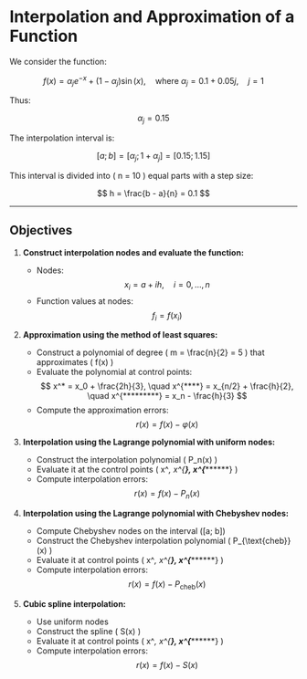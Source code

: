 # Interpolation and Approximation of a Function

We consider the function:

$$
f(x) = \alpha_j e^{-x} + (1 - \alpha_j) \sin(x), \quad \text{where } \alpha_j = 0.1 + 0.05j, \quad j = 1
$$

Thus:

$$
\alpha_j = 0.15
$$

The interpolation interval is:

$$
[a; b] = [\alpha_j; 1 + \alpha_j] = [0.15; 1.15]
$$

This interval is divided into \( n = 10 \) equal parts with a step size:

$$
h = \frac{b - a}{n} = 0.1
$$

---

## Objectives

1. **Construct interpolation nodes and evaluate the function:**

   - Nodes:
     $$
     x_i = a + i h, \quad i = 0, \dots, n
     $$
   - Function values at nodes:
     $$
     f_i = f(x_i)
     $$

2. **Approximation using the method of least squares:**

   - Construct a polynomial of degree \( m = \frac{n}{2} = 5 \) that approximates \( f(x) \)
   - Evaluate the polynomial at control points:
     $$
     x^* = x_0 + \frac{2h}{3}, \quad x^{****} = x_{n/2} + \frac{h}{2}, \quad x^{*********} = x_n - \frac{h}{3}
     $$
   - Compute the approximation errors:
     $$
     r(x) = f(x) - \varphi(x)
     $$

3. **Interpolation using the Lagrange polynomial with uniform nodes:**

   - Construct the interpolation polynomial \( P_n(x) \)
   - Evaluate it at the control points \( x^*, x^{****}, x^{*********} \)
   - Compute interpolation errors:
     $$
     r(x) = f(x) - P_n(x)
     $$

4. **Interpolation using the Lagrange polynomial with Chebyshev nodes:**

   - Compute Chebyshev nodes on the interval \([a; b]\)
   - Construct the Chebyshev interpolation polynomial \( P_{\text{cheb}}(x) \)
   - Evaluate it at control points \( x^*, x^{****}, x^{*********} \)
   - Compute interpolation errors:
     $$
     r(x) = f(x) - P_{\text{cheb}}(x)
     $$

5. **Cubic spline interpolation:**

   - Use uniform nodes
   - Construct the spline \( S(x) \)
   - Evaluate it at control points \( x^*, x^{****}, x^{*********} \)
   - Compute interpolation errors:
     $$
     r(x) = f(x) - S(x)
     $$

